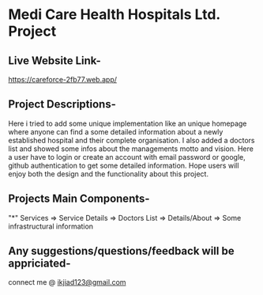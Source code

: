 # Medi Care Health Hospitals Ltd. Project

## Live Website Link-
   https://careforce-2fb77.web.app/
   
## Project Descriptions-
Here i tried to add some unique implementation like an unique homepage where anyone can find a some detailed information about a newly established hospital and their complete organisation. I also added a doctors list and showed some infos about the managements motto and vision. Here a user have to login or create an account with email password or google, github authentication to get some detailed information. Hope users will enjoy both the design and the functionality about this project.

## Projects Main Components-
"*" Services
=> Service Details
=> Doctors List
=> Details/About
=> Some infrastructural information

## Any suggestions/questions/feedback will be appriciated-
connect me @ ikjiad123@gmail.com
